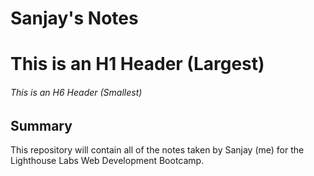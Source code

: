 # Sanjay's Notes
# This is an H1 Header (Largest)
###### This is an H6 Header (Smallest)

## Summary
This repository will contain all of the notes taken by Sanjay (me) for the Lighthouse Labs Web Development Bootcamp.